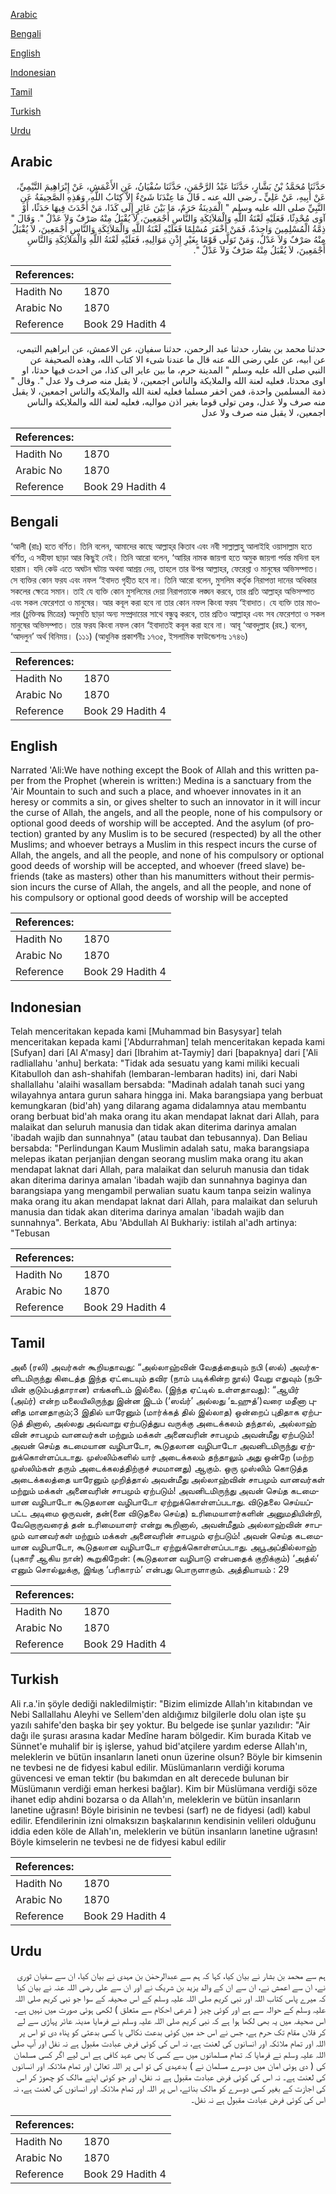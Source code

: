 [Arabic](#arabic)

[Bengali](#bengali)

[English](#english)

[Indonesian](#indonesian)

[Tamil](#tamil)

[Turkish](#turkish)

[Urdu](#urdu)

## Arabic


<div dir="rtl" lang="ar" style={{fontSize:'larger',backgroundColor:'#f8f9fa',padding:20}}>
حَدَّثَنَا مُحَمَّدُ بْنُ بَشَّارٍ، حَدَّثَنَا عَبْدُ الرَّحْمَنِ، حَدَّثَنَا سُفْيَانُ، عَنِ الأَعْمَشِ، عَنْ إِبْرَاهِيمَ التَّيْمِيِّ، عَنْ أَبِيهِ، عَنْ عَلِيٍّ ـ رضى الله عنه ـ قَالَ مَا عِنْدَنَا شَىْءٌ إِلاَّ كِتَابُ اللَّهِ، وَهَذِهِ الصَّحِيفَةُ عَنِ النَّبِيِّ صلى الله عليه وسلم ‏"‏ الْمَدِينَةُ حَرَمٌ، مَا بَيْنَ عَائِرٍ إِلَى كَذَا، مَنْ أَحْدَثَ فِيهَا حَدَثًا، أَوْ آوَى مُحْدِثًا، فَعَلَيْهِ لَعْنَةُ اللَّهِ وَالْمَلاَئِكَةِ وَالنَّاسِ أَجْمَعِينَ، لاَ يُقْبَلُ مِنْهُ صَرْفٌ وَلاَ عَدْلٌ ‏"‏‏.‏ وَقَالَ ‏"‏ ذِمَّةُ الْمُسْلِمِينَ وَاحِدَةٌ، فَمَنْ أَخْفَرَ مُسْلِمًا فَعَلَيْهِ لَعْنَةُ اللَّهِ وَالْمَلاَئِكَةِ وَالنَّاسِ أَجْمَعِينَ، لاَ يُقْبَلُ مِنْهُ صَرْفٌ وَلاَ عَدْلٌ، وَمَنْ تَوَلَّى قَوْمًا بِغَيْرِ إِذْنِ مَوَالِيهِ، فَعَلَيْهِ لَعْنَةُ اللَّهِ وَالْمَلاَئِكَةِ وَالنَّاسِ أَجْمَعِينَ، لاَ يُقْبَلُ مِنْهُ صَرْفٌ وَلاَ عَدْلٌ ‏"‏‏.‏
</div>
<div style={{backgroundColor:'#f8f9fa',padding:20, marginBottom: 10}}><table> <thead> <tr> <th>References:</th> <th></th> </tr> </thead> <tbody><tr><td>Hadith No</td><td>1870</td></tr><tr><td>Arabic No</td><td>1870</td></tr><tr><td>Reference</td><td>Book 29 Hadith 4</td></tr></tbody></table></div>


<div dir="rtl" lang="ar" style={{fontSize:'larger',backgroundColor:'#f8f9fa',padding:20}}>
حدثنا محمد بن بشار، حدثنا عبد الرحمن، حدثنا سفيان، عن الاعمش، عن ابراهيم التيمي، عن ابيه، عن علي رضى الله عنه قال ما عندنا شىء الا كتاب الله، وهذه الصحيفة عن النبي صلى الله عليه وسلم " المدينة حرم، ما بين عاير الى كذا، من احدث فيها حدثا، او اوى محدثا، فعليه لعنة الله والملايكة والناس اجمعين، لا يقبل منه صرف ولا عدل ". وقال " ذمة المسلمين واحدة، فمن اخفر مسلما فعليه لعنة الله والملايكة والناس اجمعين، لا يقبل منه صرف ولا عدل، ومن تولى قوما بغير اذن مواليه، فعليه لعنة الله والملايكة والناس اجمعين، لا يقبل منه صرف ولا عدل
</div>
<div style={{backgroundColor:'#f8f9fa',padding:20, marginBottom: 10}}><table> <thead> <tr> <th>References:</th> <th></th> </tr> </thead> <tbody><tr><td>Hadith No</td><td>1870</td></tr><tr><td>Arabic No</td><td>1870</td></tr><tr><td>Reference</td><td>Book 29 Hadith 4</td></tr></tbody></table></div>

## Bengali


<div dir="ltr" lang="bn" style={{fontSize:'larger',backgroundColor:'#f8f9fa',padding:20}}>
‘আলী (রাঃ) হতে বর্ণিত। তিনি বলেন, আমাদের কাছে আল্লাহ্‌র কিতাব এবং নবী সাল্লাল্লাহু আলাইহি ওয়াসাল্লাম হতে বর্ণিত, এ সহীফা ছাড়া আর কিছুই নেই। তিনি আরো বলেন, ‘আয়ির নামক জায়গা হতে অমুক জায়গা পর্যন্ত মদিনা হল হারাম। যদি কেউ এতে অঘটন ঘটায় অথবা আশ্রয় দেয়, তাহলে তার উপর আল্লাহর, ফেরেশ্তা ও মানুষের অভিসম্পাত। সে ব্যক্তির কোন ফরয এবং নফল ‘ইবাদত গৃহীত হবে না। তিনি আরো বলেন, মুসলিম কর্তৃক নিরাপত্তা দানের অধিকার সকলের ক্ষেত্রে সমান। তাই যে ব্যক্তি কোন মুসলিমের দেয়া নিরাপত্তাকে লঙ্ঘন করবে, তার প্রতি আল্লাহ্‌র অভিসম্পাত এবং সকল ফেরেশতা ও মানুষের। আর কবূল করা হবে না তার কোন নফল কিংবা ফরয ‘ইবাদাত। যে ব্যক্তি তার মাওলার (চুক্তিবদ্ধ মিত্রের) অনুমতি ছাড়া অন্য সম্প্রদায়ের সাথে বন্ধুত্ব করবে, তার প্রতিও আল্লাহ্‌র এবং সব ফেরেশতা ও সকল মানুষের অভিসম্পাত। তার ফরয কিংবা নফল কোন ‘ইবাদাতই কবূল করা হবে না। আবূ ‘আবদুল্লাহ (রহ.) বলেন, ‘আদলুন’ অর্থ বিনিময়। (১১১) (আধুনিক প্রকাশনীঃ ১৭৩৫, ইসলামিক ফাউন্ডেশনঃ ১৭৪৬)
</div>
<div style={{backgroundColor:'#f8f9fa',padding:20, marginBottom: 10}}><table> <thead> <tr> <th>References:</th> <th></th> </tr> </thead> <tbody><tr><td>Hadith No</td><td>1870</td></tr><tr><td>Arabic No</td><td>1870</td></tr><tr><td>Reference</td><td>Book 29 Hadith 4</td></tr></tbody></table></div>

## English


<div dir="ltr" lang="en" style={{fontSize:'larger',backgroundColor:'#f8f9fa',padding:20}}>
Narrated 'Ali:We have nothing except the Book of Allah and this written paper from the Prophet (wherein is written:) Medina is a sanctuary from the 'Air Mountain to such and such a place, and whoever innovates in it an heresy or commits a sin, or gives shelter to such an innovator in it will incur the curse of Allah, the angels, and all the people, none of his compulsory or optional good deeds of worship will be accepted. And the asylum (of protection) granted by any Muslim is to be secured (respected) by all the other Muslims; and whoever betrays a Muslim in this respect incurs the curse of Allah, the angels, and all the people, and none of his compulsory or optional good deeds of worship will be accepted, and whoever (freed slave) befriends (take as masters) other than his manumitters without their permission incurs the curse of Allah, the angels, and all the people, and none of his compulsory or optional good deeds of worship will be accepted
</div>
<div style={{backgroundColor:'#f8f9fa',padding:20, marginBottom: 10}}><table> <thead> <tr> <th>References:</th> <th></th> </tr> </thead> <tbody><tr><td>Hadith No</td><td>1870</td></tr><tr><td>Arabic No</td><td>1870</td></tr><tr><td>Reference</td><td>Book 29 Hadith 4</td></tr></tbody></table></div>

## Indonesian


<div dir="ltr" lang="id" style={{fontSize:'larger',backgroundColor:'#f8f9fa',padding:20}}>
Telah menceritakan kepada kami [Muhammad bin Basysyar] telah menceritakan kepada kami ['Abdurrahman] telah menceritakan kepada kami [Sufyan] dari [Al A'masy] dari [Ibrahim at-Taymiy] dari [bapaknya] dari ['Ali radliallahu 'anhu] berkata: "Tidak ada sesuatu yang kami miliki kecuali Kitabulloh dan ash-shahifah (lembaran-lembaran hadits) ini, dari Nabi shallallahu 'alaihi wasallam bersabda: "Madinah adalah tanah suci yang wilayahnya antara gurun sahara hingga ini. Maka barangsiapa yang berbuat kemungkaran (bid'ah) yang dilarang agama didalamnya atau membantu orang berbuat bid'ah maka orang itu akan mendapat laknat dari Allah, para malaikat dan seluruh manusia dan tidak akan diterima darinya amalan 'ibadah wajib dan sunnahnya" (atau taubat dan tebusannya). Dan Beliau bersabda: "Perlindungan Kaum Muslimin adalah satu, maka barangsiapa melepas ikatan perjanjian dengan seorang muslim maka orang itu akan mendapat laknat dari Allah, para malaikat dan seluruh manusia dan tidak akan diterima darinya amalan 'ibadah wajib dan sunnahnya baginya dan barangsiapa yang mengambil perwalian suatu kaum tanpa seizin walinya maka orang itu akan mendapat laknat dari Allah, para malaikat dan seluruh manusia dan tidak akan diterima darinya amalan 'ibadah wajib dan sunnahnya". Berkata, Abu 'Abdullah Al Bukhariy: istilah al'adh artinya: "Tebusan
</div>
<div style={{backgroundColor:'#f8f9fa',padding:20, marginBottom: 10}}><table> <thead> <tr> <th>References:</th> <th></th> </tr> </thead> <tbody><tr><td>Hadith No</td><td>1870</td></tr><tr><td>Arabic No</td><td>1870</td></tr><tr><td>Reference</td><td>Book 29 Hadith 4</td></tr></tbody></table></div>

## Tamil


<div dir="ltr" lang="ta" style={{fontSize:'larger',backgroundColor:'#f8f9fa',padding:20}}>
அலீ (ரலி) அவர்கள் கூறியதாவது: “அல்லாஹ்வின் வேதத்தையும் நபி (ஸல்) அவர்களிடமிருந்து கிடைத்த இந்த ஏட்டையும் தவிர (நாம் படிக்கின்ற நூல்) வேறு எதுவும் (நபியின் குடும்பத்தாரான) எங்களிடம் இல்லை. (இந்த ஏட்டில் உள்ளதாவது): “ஆயிர் (அய்ர்) என்ற மலையிலிருந்து இன்ன இடம் (‘ஸவ்ர்’ அல்லது ‘உஹுத்’)வரை மதீனா புனித மானதாகும்;3 இதில் யாரேனும் (மார்க்கத் தில் இல்லாத) ஒன்றைப் புதிதாக ஏற்படுத் தினால், அல்லது அவ்வாறு ஏற்படுத்துப வருக்கு அடைக்கலம் தந்தால், அல்லாஹ் வின் சாபமும் வானவர்கள் மற்றும் மக்கள் அனைவரின் சாபமும் அவன்மீது ஏற்படும்! அவன் செய்த கடமையான வழிபாடோ, கூடுதலான வழிபாடோ அவனிடமிருந்து ஏற்றுக்கொள்ளப்படாது. முஸ்லிம்களில் யார் அடைக்கலம் தந்தாலும் அது ஒன்றே (மற்ற முஸ்லிம்கள் தரும் அடைக்கலத்திற்குச் சமமானது) ஆகும். ஒரு முஸ்லிம் கொடுத்த அடைக்கலத்தை யாரேனும் முறித்தால் அவன்மீது அல்லாஹ்வின் சாபமும் வானவர்கள் மற்றும் மக்கள் அனைவரின் சாபமும் ஏற்படும்! அவனிடமிருந்து அவன் செய்த கடமையான வழிபாடோ கூடுதலான வழிபாடோ ஏற்றுக்கொள்ளப்படாது. விடுதலை செய்யப்பட்ட அடிமை ஒருவன், தன்(னை விடுதலை செய்த) உரிமையாளர்களின் அனுமதியின்றி, வேறொருவரைத் தன் உரிமையாளர் என்று கூறினால், அவன்மீதும் அல்லாஹ்வின் சாபமும் வானவர்கள் மற்றும் மக்கள் அனைவரின் சாபமும் ஏற்படும்! அவன் செய்த கடமையான வழிபாடோ, கூடுதலான வழிபாடோ ஏற்றுக்கொள்ளப்படாது. அபூஅப்தில்லாஹ் (புகாரீ ஆகிய நான்) கூறுகிறேன்: (கூடுதலான வழிபாடு என்பதைக் குறிக்கும்) ‘அத்ல்’ எனும் சொல்லுக்கு, இங்கு ‘பரிகாரம்’ என்பது பொருளாகும். அத்தியாயம் : 29
</div>
<div style={{backgroundColor:'#f8f9fa',padding:20, marginBottom: 10}}><table> <thead> <tr> <th>References:</th> <th></th> </tr> </thead> <tbody><tr><td>Hadith No</td><td>1870</td></tr><tr><td>Arabic No</td><td>1870</td></tr><tr><td>Reference</td><td>Book 29 Hadith 4</td></tr></tbody></table></div>

## Turkish


<div dir="ltr" lang="tr" style={{fontSize:'larger',backgroundColor:'#f8f9fa',padding:20}}>
Ali r.a.'in şöyle dediği nakledilmiştir: "Bizim elimizde Allah'ın kitabından ve Nebi Sallallahu Aleyhi ve Sellem'den aldığımız bilgilerle dolu olan işte şu yazılı sahife'den başka bir şey yoktur. Bu belgede ise şunlar yazılıdır: "Air dağı ile şurası arasına kadar Medîne haram bölgedir. Kim burada Kitab ve Sünnet'e muhalif bir iş işlerse, yahud bid'atçilere yardım ederse Allah'ın, meleklerin ve bütün insanların laneti onun üzerine olsun? Böyle bir kimsenin ne tevbesi ne de fidyesi kabul edilir. Müslümanların verdiği koruma güvencesi ve eman tektir (bu bakımdan en alt derecede bulunan bir Müslümanın verdiği eman herkesi bağlar). Kim bir Müslümana verdiği söze ihanet edip ahdini bozarsa o da Allah'ın, meleklerin ve bütün insanların lanetine uğrasın! Böyle birisinin ne tevbesi (sarf) ne de fidyesi (adl) kabul edilir. Efendilerinin izni olmaksızın başkalarının kendisinin velileri olduğunu iddia eden köle de Allah'ın, meleklerin ve bütün insanların lanetine uğrasın! Böyle kimselerin ne tevbesi ne de fidyesi kabul edilir
</div>
<div style={{backgroundColor:'#f8f9fa',padding:20, marginBottom: 10}}><table> <thead> <tr> <th>References:</th> <th></th> </tr> </thead> <tbody><tr><td>Hadith No</td><td>1870</td></tr><tr><td>Arabic No</td><td>1870</td></tr><tr><td>Reference</td><td>Book 29 Hadith 4</td></tr></tbody></table></div>

## Urdu


<div dir="rtl" lang="ur" style={{fontSize:'larger',backgroundColor:'#f8f9fa',padding:20}}>
ہم سے محمد بن بشار نے بیان کیا، کہا کہ ہم سے عبدالرحمٰن بن مہدی نے بیان کیا، ان سے سفیان ثوری نے، ان سے اعمش نے، ان سے ان کے والد یزید بن شریک نے اور ان سے علی رضی اللہ عنہ نے بیان کیا کہ میرے پاس کتاب اللہ اور نبی کریم صلی اللہ علیہ وسلم کے اس صحیفہ کے سوا جو نبی کریم صلی اللہ علیہ وسلم کے حوالہ سے ہے اور کوئی چیز ( شرعی احکام سے متعلق ) لکھی ہوئی صورت میں نہیں ہے۔ اس صحیفہ میں یہ بھی لکھا ہوا ہے کہ نبی کریم صلی اللہ علیہ وسلم نے فرمایا مدینہ عائر پہاڑی سے لے کر فلاں مقام تک حرم ہے، جس نے اس حد میں کوئی بدعت نکالی یا کسی بدعتی کو پناہ دی تو اس پر اللہ اور تمام ملائکہ اور انسانوں کی لعنت ہے، نہ اس کی کوئی فرض عبادت مقبول ہے نہ نفل اور آپ صلی اللہ علیہ وسلم نے فرمایا کہ تمام مسلمانوں میں سے کسی کا بھی عہد کافی ہے اس لیے اگر کسی مسلمان کی ( دی ہوئی امان میں دوسرے مسلمان نے ) بدعہدی کی تو اس پر اللہ تعالیٰ اور تمام ملائکہ اور انسانوں کی لعنت ہے۔ نہ اس کی کوئی فرض عبادت مقبول ہے نہ نفل، اور جو کوئی اپنے مالک کو چھوڑ کر اس کی اجازت کے بغیر کسی دوسرے کو مالک بنائے، اس پر اللہ اور تمام ملائکہ اور انسانوں کی لعنت ہے، نہ اس کی کوئی فرض عبادت مقبول ہے نہ نفل۔
</div>
<div style={{backgroundColor:'#f8f9fa',padding:20, marginBottom: 10}}><table> <thead> <tr> <th>References:</th> <th></th> </tr> </thead> <tbody><tr><td>Hadith No</td><td>1870</td></tr><tr><td>Arabic No</td><td>1870</td></tr><tr><td>Reference</td><td>Book 29 Hadith 4</td></tr></tbody></table></div>